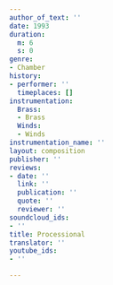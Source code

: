 ```yaml
---
author_of_text: ''
date: 1993
duration:
  m: 6
  s: 0
genre:
- Chamber
history:
- performer: ''
  timeplaces: []
instrumentation:
  Brass:
  - Brass
  Winds:
  - Winds
instrumentation_name: ''
layout: composition
publisher: ''
reviews:
- date: ''
  link: ''
  publication: ''
  quote: ''
  reviewer: ''
soundcloud_ids:
- ''
title: Processional
translator: ''
youtube_ids:
- ''

---
```


